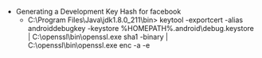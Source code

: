 * Generating a Development Key Hash for facebook
  * C:\Program Files\Java\jdk1.8.0_211\bin>    keytool -exportcert -alias androiddebugkey -keystore %HOMEPATH%\.android\debug.keystore | C:\openssl\bin\openssl.exe sha1 -binary | C:\openssl\bin\openssl.exe enc -a -e

